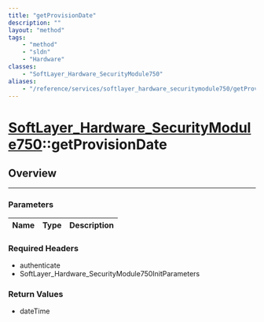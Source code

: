 ```yaml
---
title: "getProvisionDate"
description: ""
layout: "method"
tags:
    - "method"
    - "sldn"
    - "Hardware"
classes:
    - "SoftLayer_Hardware_SecurityModule750"
aliases:
    - "/reference/services/softlayer_hardware_securitymodule750/getProvisionDate"
---
```

# [SoftLayer_Hardware_SecurityModule750](/reference/services/SoftLayer_Hardware_SecurityModule750)::getProvisionDate




## Overview 


-----

### Parameters 
|Name | Type | Description |
| --- | --- | --- |


### Required Headers
* authenticate
* SoftLayer_Hardware_SecurityModule750InitParameters


### Return Values
* dateTime




